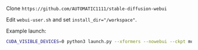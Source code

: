 Clone `https://github.com/AUTOMATIC1111/stable-diffusion-webui`

Edit `webui-user.sh` and set `install_dir="/workspace"`.

Example launch:

```sh
CUDA_VISIBLE_DEVICES=0 python3 launch.py --xformers --nowebui --ckpt models/Stable-diffusion/DreamShaper_5_beta2_BakedVae.safetensors --port 9000
```
